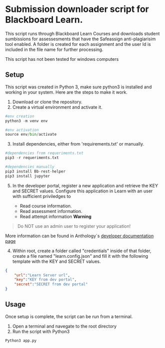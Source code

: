 # Submission downloader script for Blackboard Learn.

This script runs through Blackboard Learn Courses and downloads student sumbissions for assessesments that have the Safeassign anti-plagiarisim tool enabled. A folder is created for each assignment and the user Id is included in the file name for further processing. 

This script has not been tested for windows computers

## Setup

This script was created in Python 3, make sure python3 is installed and working in your system. Here are the steps to make it work.

1. Download or clone the repository.
2. Create a virtual environment and activate it.
```Python
#env creation
python3 -m venv env

#env activation
source env/bin/activate
```
3. Install dependencies, either from 'requirements.txt' or manually.
```Python
#dependencies from requeriments.txt
pip3 -r requeriments.txt

#dependencies manually
pip3 install Bb-rest-helper
pip3 install jupyter
````
5. In the developer portal, register a new application and retrieve the KEY and SECRET values. Configure this application in Learn with an user with sufficient priviledges to 
    
    * Read course information.
    * Read assessment information.
    * Read attempt information
**Warning**
> Do NOT use an admin user to register your application!

More information can be found in Anthology´s [developer 
documentation page](https://docs.anthology.com/rest-apis/learn/getting-started/registry)

4. Within root, create a folder called "credentials" inside of that folder, create a file named "learn.config.json" and fill it with the following template with the KEY and SECRET values.
```json
{
    "url":"Learn Server url",
    "key":"KEY from dev portal",
    "secret":"SECRET from dev portal"
}
```
## Usage

Once setup is complete, the script can be run from a terminal.
1. Open a terminal and navegate to the root directory
2. Run the script with Python3
```Python
Python3 app.py
```


